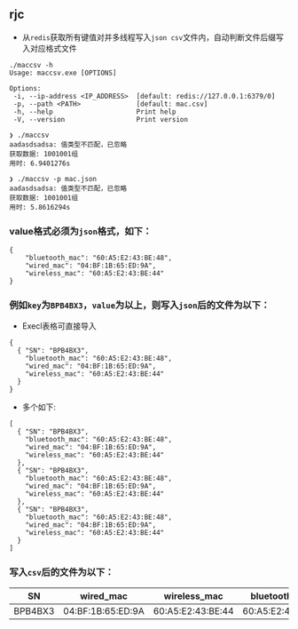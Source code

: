 ## rjc

 - 从`redis`获取所有键值对并多线程写入`json csv`文件内，自动判断文件后缀写入对应格式文件

 ```
 ./maccsv -h
Usage: maccsv.exe [OPTIONS]

Options:
  -i, --ip-address <IP_ADDRESS>  [default: redis://127.0.0.1:6379/0]
  -p, --path <PATH>              [default: mac.csv]
  -h, --help                     Print help
  -V, --version                  Print version
  ```

```
❯ ./maccsv
aadasdsadsa: 值类型不匹配，已忽略
获取数据: 1001001组
用时: 6.9401276s

❯ ./maccsv -p mac.json
aadasdsadsa: 值类型不匹配，已忽略
获取数据: 1001001组
用时: 5.8616294s
```


### value格式必须为`json`格式，如下：

```
{
    "bluetooth_mac": "60:A5:E2:43:BE:48",
    "wired_mac": "04:BF:1B:65:ED:9A",
    "wireless_mac": "60:A5:E2:43:BE:44"
}
```

### 例如`key`为`BPB4BX3`，`value`为以上，则写入`json`后的文件为以下：

 - Execl表格可直接导入

```
{
  { "SN": "BPB4BX3",
    "bluetooth_mac": "60:A5:E2:43:BE:48",
    "wired_mac": "04:BF:1B:65:ED:9A",
    "wireless_mac": "60:A5:E2:43:BE:44"
  }
}
```

 - 多个如下:

```
[
  { "SN": "BPB4BX3",
    "bluetooth_mac": "60:A5:E2:43:BE:48",
    "wired_mac": "04:BF:1B:65:ED:9A",
    "wireless_mac": "60:A5:E2:43:BE:44"
  },
  { "SN": "BPB4BX3",
    "bluetooth_mac": "60:A5:E2:43:BE:48",
    "wired_mac": "04:BF:1B:65:ED:9A",
    "wireless_mac": "60:A5:E2:43:BE:44"
  },
  { "SN": "BPB4BX3",
    "bluetooth_mac": "60:A5:E2:43:BE:48",
    "wired_mac": "04:BF:1B:65:ED:9A",
    "wireless_mac": "60:A5:E2:43:BE:44"
  }
]
```


### 写入`csv`后的文件为以下：


|  SN   | wired_mac  | wireless_mac  | bluetooth_mac  |
|  ----  | ----  | ----  | ----  |
| BPB4BX3  | 04:BF:1B:65:ED:9A | 60:A5:E2:43:BE:44 | 60:A5:E2:43:BE:48 |